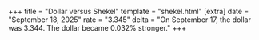 +++
title = "Dollar versus Shekel"
template = "shekel.html"
[extra]
date = "September 18, 2025"
rate = "3.345"
delta = "On September 17, the dollar was 3.344. The dollar became 0.032% stronger."
+++
